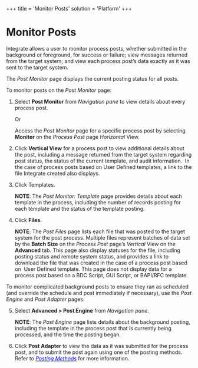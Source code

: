 +++
title = 'Monitor Posts'
solution = 'Platform'
+++

# Monitor Posts

Integrate allows a user to monitor process posts, whether submitted in
the background or foreground, for success or failure; view messages
returned from the target system; and view each process post’s data
exactly as it was sent to the target system.

The *Post Monitor* page displays the current posting status for all
posts.

To monitor posts on the *Post Monitor* page:

1.  Select **Post Monitor** from *Navigation pane* to view details about
    every process post.
    
    Or
    
    Access the *Post Monitor* page for a specific process post by
    selecting **Monitor** on the *Process Post* page *Horizontal* View.

2.  Click **Vertical View** for a process post to view additional
    details about the post, including a message returned from the target
    system regarding post status, the status of the current template,
    and audit information.  In the case of process posts based on User
    Defined templates, a link to the file Integrate created also
    displays.

3.  Click Templates.
    
    **NOTE**: The *Post Monitor: Template* page provides details about
    each template in the process, including the number of records
    posting for each template and the status of the template posting.

4.  Click **Files**.
    
    **NOTE**: The *Post Files* page lists each file that was posted to
    the target system for the post process. Multiple files represent
    batches of data set by the **Batch Size** on the *Process Post*
    page’s *Vertical* View on the **Advanced** tab. This page also
    display statuses for the file, including posting status and remote
    system status, and provides a link to download the file that was
    created in the case of a process post based on  User Defined
    template. This page does not display data for a process post based
    on a BDC Script, GUI Script, or BAPI/RFC template.

To monitor complicated background posts to ensure they ran as scheduled
(and override the schedule and post immediately if necessary), use the
*Post Engine* and *Post Adapter* pages.

5.  Select **Advanced \> Post Engine** from *Navigation pane*.
    
    **NOTE**: The *Post Engine* page lists details about the background
    posting, including the template in the process post that is
    currently being processed, and the time the posting began.

6.  Click **Post Adapter** to view the data as it was submitted for the
    process post, and to submit the post again using one of the posting
    methods. Refer to [*<span style="color: #0000ff;">Posting
    Methods</span>*](Posting_Methods) for more information.
